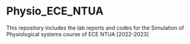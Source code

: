# Physio_ECE_NTUA
This repository includes the lab reports and codes for the Simulation of Physiological systems course of ECE NTUA [2022-2023]
